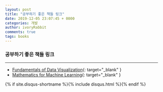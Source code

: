 ```yaml
---
layout: post
title: "공부하기 좋은 책들 링크"
date: 2019-12-05 23:07:45 + 0000
categories: 개발
author: ivoryRabbit
comments: true
tags: books
---
```


### 공부하기 좋은 책들 링크

* * *

+ [Fundamentals of Data Visualization](https://serialmentor.com/dataviz/){: target="_blank" }
+ [Mathematics for Machine Learning](https://mml-book.github.io/){: target="_blank" }


{% if site.disqus-shortname %}{% include disqus.html %}{% endif %}
